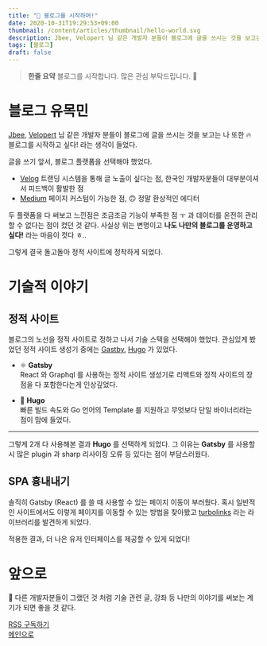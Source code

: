 ```yaml
---
title: "🌟 블로그를 시작하며!"
date: 2020-10-31T19:29:53+09:00
thumbnail: /content/articles/thumbnail/hello-world.svg
description: Jbee, Velopert 님 같은 개발자 분들이 블로그에 글을 쓰시는 것을 보고는 나 또한 🔥 블로그를 시작하고 싶다! 라는 생각이 들었다. 글을 쓰기 앞서, 블로그 플랫폼을 선택해야 했었다.
tags: [블로그]
draft: false
---
```


> **한줄 요약** 블로그를 시작합니다. 많은 관심 부탁드립니다. 🙇

# 블로그 유목민
[Jbee](https://jbee.io), [Velopert](https://velog.io/@velopert) 님 같은 개발자 분들이 블로그에 글을 쓰시는 것을 보고는 나 또한 🔥 블로그를 시작하고 싶다! 라는 생각이 들었다.

글을 쓰기 앞서, 블로그 플랫폼을 선택해야 했었다. 

- [Velog](https://velog.io)
트랜딩 시스템을 통해 글 노출이 싶다는 점, 한국인 개발자분들이 대부분이셔서 피드백이 활발한 점
- [Medium](https://medium.com/) 페이지 커스텀이 가능한 점, 🙃 정말 환상적인 에디터

두 플랫폼을 다 써보고 느낀점은 조금조금 기능이 부족한 점 ㅜ 과 데이터를 온전히 관리할 수 없다는 점이 컸던 것 같다. 사실상 위는 변명이고 **나도 나만의 블로그를 운영하고싶다!** 라는 마음이 컷다 ㅎ..

그렇게 결국 돌고돌아 정적 사이트에 정착하게 되었다.

# 기술적 이야기
## 정적 사이트
블로그의 노선을 정적 사이트로 정하고 나서 기술 스택을 선택해야 했었다. 관심있게 봤었던 정적 사이트 생성기 중에는 [Gastby](https://www.gatsbyjs.com/), [Hugo](https://gohugo.io/) 가 있었다.

- ⚛️ **Gatsby**  
React 와 Graphql 를 사용하는 정적 사이트 생성기로 리액트와 정적 사이트의 장점을 다 포함한다는게 인상깊었다.

- 🚀 **Hugo**  
빠른 빌드 속도와 Go 언어의 Template 를 지원하고 무엇보다 단일 바이너리라는 점이 맘에 들었다.


---

그렇게 2개 다 사용해본 결과 **Hugo** 를 선택하게 되었다. 그 이유는 **Gatsby** 를 사용할 시 많은 plugin 과 sharp 리사이징 오류 등 있다는 점이 부담스러웠다.

## SPA 흉내내기
솔직히 Gatsby (React) 를 쓸 때 사용할 수 있는 페이지 이동이 부러웠다. 혹시 일반적인 사이트에서도 이렇게 페이지를 이동할 수 있는 방법을 찾아봤고 [turbolinks](https://github.com/turbolinks/turbolinks) 라는 라이브러리를 발견하게 되었다.

적용한 결과, 더 나은 유저 인터페이스를 제공할 수 있게 되었다!

# 앞으로
🙏 다른 개발자분들이 그랬던 것 처럼 기술 관련 글, 강좌 등 나만의 이야기를 써보는 계기가 되면 좋을 것 같다.

[RSS 구독하기](/index.xml)  
[메인으로](/)